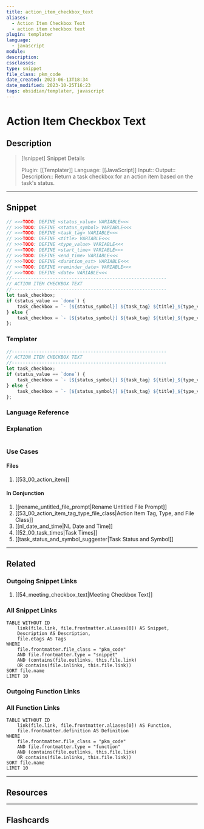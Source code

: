 ```yaml
---
title: action_item_checkbox_text
aliases:
  - Action Item Checkbox Text
  - action item checkbox text
plugin: templater
language:
  - javascript
module:
description:
cssclasses:
type: snippet
file_class: pkm_code
date_created: 2023-06-13T18:34
date_modified: 2023-10-25T16:23
tags: obsidian/templater, javascript
---
```

# Action Item Checkbox Text

## Description

> [!snippet] Snippet Details
>
> Plugin: [[Templater]]
> Language: [[JavaScript]]
> Input::
> Output::
> Description:: Return a task checkbox for an action item based on the task's status.

---

## Snippet

<!-- Add the full code including explanatory comments  -->

```javascript
// >>>TODO: DEFINE <status_value> VARIABLE<<<
// >>>TODO: DEFINE <status_symbol> VARIABLE<<<
// >>>TODO: DEFINE <task_tag> VARIABLE<<<
// >>>TODO: DEFINE <title> VARIABLE<<<
// >>>TODO: DEFINE <type_value> VARIABLE<<<
// >>>TODO: DEFINE <start_time> VARIABLE<<<
// >>>TODO: DEFINE <end_time> VARIABLE<<<
// >>>TODO: DEFINE <duration_est> VARIABLE<<<
// >>>TODO: DEFINE <reminder_date> VARIABLE<<<
// >>>TODO: DEFINE <date> VARIABLE<<<
//---------------------------------------------------------
// ACTION ITEM CHECKBOX TEXT
//---------------------------------------------------------
let task_checkbox;
if (status_value == `done`) {
	task_checkbox = `- [${status_symbol}] ${task_tag} ${title}_${type_value} [time_start:: ${start_time}]  [time_end:: ${end_time}]  [duration_est:: ${duration_est}] ⏰ ${reminder_date} ➕ ${moment().format(`YYYY-MM-DD`)} 📅 ${date} ✅ ${date}`
} else {
	task_checkbox = `- [${status_symbol}] ${task_tag} ${title}_${type_value} [time_start:: ${start_time}]  [time_end:: ${end_time}]  [duration_est:: ${duration_est}] ⏰ ${reminder_date} ➕ ${moment().format(`YYYY-MM-DD`)} 📅 ${date}`
};
```

### Templater

<!-- Add the full code excluding explanatory comments  -->

```javascript
//---------------------------------------------------------
// ACTION ITEM CHECKBOX TEXT
//---------------------------------------------------------
let task_checkbox;
if (status_value == `done`) {
	task_checkbox = `- [${status_symbol}] ${task_tag} ${title}_${type_value} [time_start:: ${start_time}]  [time_end:: ${end_time}]  [duration_est:: ${duration_est}] ⏰ ${reminder_date} ➕ ${moment().format(`YYYY-MM-DD`)} 📅 ${date} ✅ ${date}`
} else {
	task_checkbox = `- [${status_symbol}] ${task_tag} ${title}_${type_value} [time_start:: ${start_time}]  [time_end:: ${end_time}]  [duration_est:: ${duration_est}] ⏰ ${reminder_date} ➕ ${moment().format(`YYYY-MM-DD`)} 📅 ${date}`
};
```

### Language Reference

<!-- Recreate the code with links to files  -->

### Explanation

```javascript

```

### Use Cases

#### Files

<!-- Files containing the snippet  -->

1. [[53_00_action_item]]

#### In Conjunction

<!-- Snippets used together with this snippet  -->

1. [[rename_untitled_file_prompt|Rename Untitled File Prompt]]
2. [[53_00_action_item_tag_type_file_class|Action Item Tag, Type, and File Class]]
3. [[nl_date_and_time|NL Date and Time]]
4. [[52_00_task_times|Task Times]]
5. [[task_status_and_symbol_suggester|Task Status and Symbol]]

---

## Related

### Outgoing Snippet Links

<!-- Link related snippet here -->

1. [[54_meeting_checkbox_text|Meeting Checkbox Text]]

### All Snippet Links

<!-- Query limit 10  -->

```dataview
TABLE WITHOUT ID
	link(file.link, file.frontmatter.aliases[0]) AS Snippet,
	Description AS Description,
	file.etags AS Tags
WHERE
	file.frontmatter.file_class = "pkm_code"
	AND file.frontmatter.type = "snippet"
	AND (contains(file.outlinks, this.file.link)
	OR contains(file.inlinks, this.file.link))
SORT file.name
LIMIT 10
```

### Outgoing Function Links

<!-- Link related functions here -->

### All Function Links

<!-- Query limit 10  -->

```dataview
TABLE WITHOUT ID
	link(file.link, file.frontmatter.aliases[0]) AS Function,
	file.frontmatter.definition AS Definition
WHERE
	file.frontmatter.file_class = "pkm_code"
	AND file.frontmatter.type = "function"
	AND (contains(file.outlinks, this.file.link)
	OR contains(file.inlinks, this.file.link))
SORT file.name
LIMIT 10
```

---

## Resources

---

## Flashcards
